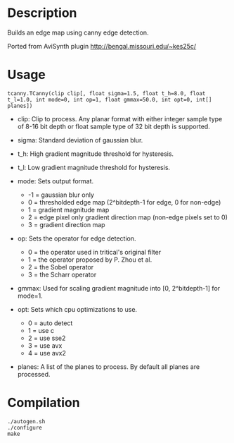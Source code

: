 Description
===========

Builds an edge map using canny edge detection.

Ported from AviSynth plugin http://bengal.missouri.edu/~kes25c/


Usage
=====

    tcanny.TCanny(clip clip[, float sigma=1.5, float t_h=8.0, float t_l=1.0, int mode=0, int op=1, float gmmax=50.0, int opt=0, int[] planes])

* clip: Clip to process. Any planar format with either integer sample type of 8-16 bit depth or float sample type of 32 bit depth is supported.

* sigma: Standard deviation of gaussian blur.

* t_h: High gradient magnitude threshold for hysteresis.

* t_l: Low gradient magnitude threshold for hysteresis.

* mode: Sets output format.
  * -1 = gaussian blur only
  * 0 = thresholded edge map (2^bitdepth-1 for edge, 0 for non-edge)
  * 1 = gradient magnitude map
  * 2 = edge pixel only gradient direction map (non-edge pixels set to 0)
  * 3 = gradient direction map

* op: Sets the operator for edge detection.
  * 0 = the operator used in tritical's original filter
  * 1 = the operator proposed by P. Zhou et al.
  * 2 = the Sobel operator
  * 3 = the Scharr operator

* gmmax: Used for scaling gradient magnitude into [0, 2^bitdepth-1] for mode=1.

* opt: Sets which cpu optimizations to use.
  * 0 = auto detect
  * 1 = use c
  * 2 = use sse2
  * 3 = use avx
  * 4 = use avx2

* planes: A list of the planes to process. By default all planes are processed.


Compilation
===========

```
./autogen.sh
./configure
make
```
